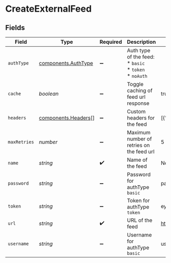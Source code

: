 # CreateExternalFeed


## Fields

| Field                                                                                                                                                       | Type                                                                                                                                                        | Required                                                                                                                                                    | Description                                                                                                                                                 | Example                                                                                                                                                     |
| ----------------------------------------------------------------------------------------------------------------------------------------------------------- | ----------------------------------------------------------------------------------------------------------------------------------------------------------- | ----------------------------------------------------------------------------------------------------------------------------------------------------------- | ----------------------------------------------------------------------------------------------------------------------------------------------------------- | ----------------------------------------------------------------------------------------------------------------------------------------------------------- |
| `authType`                                                                                                                                                  | [components.AuthType](../../models/components/authtype.md)                                                                                                  | :heavy_minus_sign:                                                                                                                                          | Auth type of the feed:<br/> * `basic`<br/> * `token`<br/> * `noAuth`<br/>                                                                                   |                                                                                                                                                             |
| `cache`                                                                                                                                                     | *boolean*                                                                                                                                                   | :heavy_minus_sign:                                                                                                                                          | Toggle caching of feed url response                                                                                                                         | true                                                                                                                                                        |
| `headers`                                                                                                                                                   | [components.Headers](../../models/components/headers.md)[]                                                                                                  | :heavy_minus_sign:                                                                                                                                          | Custom headers for the feed                                                                                                                                 | [{"name":"header1","value":"value1"},{"name":"header2","value":"value2"}]                                                                                   |
| `maxRetries`                                                                                                                                                | *number*                                                                                                                                                    | :heavy_minus_sign:                                                                                                                                          | Maximum number of retries on the feed url                                                                                                                   | 5                                                                                                                                                           |
| `name`                                                                                                                                                      | *string*                                                                                                                                                    | :heavy_check_mark:                                                                                                                                          | Name of the feed                                                                                                                                            | New feed                                                                                                                                                    |
| `password`                                                                                                                                                  | *string*                                                                                                                                                    | :heavy_minus_sign:                                                                                                                                          | Password for authType `basic`                                                                                                                               | password                                                                                                                                                    |
| `token`                                                                                                                                                     | *string*                                                                                                                                                    | :heavy_minus_sign:                                                                                                                                          | Token for authType `token`                                                                                                                                  | eyJhbGciOiJIUzI1NiIsInR5cCI6IkpXVCJ9.eyJzdWIiOiIxMjM0NTY3ODkwIiwibmFtZSI6IkpvaG4gRG9lIiwiaWF0IjoxNTE2MjM5MDIyfQ.SflKxwRJSMeKKF2QT4fwpMeJf36POk6yJV_adQssw5c |
| `url`                                                                                                                                                       | *string*                                                                                                                                                    | :heavy_check_mark:                                                                                                                                          | URL of the feed                                                                                                                                             | http://requestb.in/173lyyx1                                                                                                                                 |
| `username`                                                                                                                                                  | *string*                                                                                                                                                    | :heavy_minus_sign:                                                                                                                                          | Username for authType `basic`                                                                                                                               | user                                                                                                                                                        |